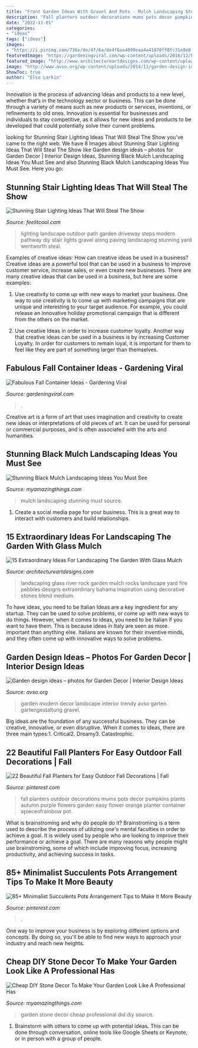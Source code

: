 ```yaml
---
title: "Front Garden Ideas With Gravel And Pots - Mulch Landscaping Stunning Must Source"
description: "Fall planters outdoor decorations mums pots decor pumpkins plants autumn purple flowers garden easy flower orange planter container apieceofrainbow pot"
date: "2022-11-01"
categories:
- "ideas"
tags: ["ideas"]
images:
- "https://i.pinimg.com/736x/de/4f/6a/de4f6aa4099eaa4a41870ff8fc31e0e0.jpg"
featuredImage: "https://gardeningviral.com/wp-content/uploads/2016/12/Fabulous-Fall-Containers-3.jpg"
featured_image: "http://www.architectureartdesigns.com/wp-content/uploads/2017/06/7-12-630x420.jpg"
image: "http://www.avso.org/wp-content/uploads/2014/11/garden-design-ideas-photos-for-garden-decor-1415699180.jpg"
ShowToc: true
author: "Elsa Larkin"
---
```



Innovation is the process of advancing ideas and products to a new level, whether that’s in the technology sector or business. This can be done through a variety of means such as new products or services, inventions, or refinements to old ones. Innovation is essential for businesses and individuals to stay competitive, as it allows for new ideas and products to be developed that could potentially solve their current problems.

	

		
looking for Stunning Stair Lighting Ideas That Will Steal The Show you've came to the right web. We have 8 Images about Stunning Stair Lighting Ideas That Will Steal The Show like Garden design ideas – photos for Garden Decor | Interior Design Ideas, Stunning Black Mulch Landscaping Ideas You Must See and also Stunning Black Mulch Landscaping Ideas You Must See. Here you go:
		
    
## Stunning Stair Lighting Ideas That Will Steal The Show

<img loading=lazy src="http://feelitcool.com/wp-content/uploads/2016/06/steps-lighting-ideas7.jpg" onerror="this.onerror=null;this.src='https://tse3.mm.bing.net/th?id=OIP.ow44GwZ1a-e2LCPoAsMOcwHaLH&amp;pid=15.1';" alt="Stunning Stair Lighting Ideas That Will Steal The Show">

_Source: feelitcool.com_

>lighting landscape outdoor path garden driveway steps modern pathway diy stair lights gravel along paving landscaping stunning yard wentworth steal. 

	

Examples of creative ideas: How can creative ideas be used in a business?
Creative ideas are a powerful tool that can be used in a business to improve customer service, increase sales, or even create new businesses. There are many creative ideas that can be used in a business, but here are some examples:
1. Use creativity to come up with new ways to market your business. One way to use creativity is to come up with marketing campaigns that are unique and interesting to your target audience. For example, you could release an innovative holiday promotional campaign that is different from the others on the market.

2. Use creative Ideas in order to increase customer loyalty. Another way that creative ideas can be used in a business is by increasing Customer Loyalty. In order for customers to remain loyal, it is important for them to feel like they are part of something larger than themselves.

    
## Fabulous Fall Container Ideas - Gardening Viral

<img loading=lazy src="https://gardeningviral.com/wp-content/uploads/2016/12/Fabulous-Fall-Containers-3.jpg" onerror="this.onerror=null;this.src='https://tse1.mm.bing.net/th?id=OIP.r7JItFI83ZmgouGV9R7bewDIEs&amp;pid=15.1';" alt="Fabulous Fall Container Ideas - Gardening Viral">

_Source: gardeningviral.com_

>. 

	

Creative art is a form of art that uses imagination and creativity to create new ideas or interpretations of old pieces of art. It can be used for personal or commercial purposes, and is often associated with the arts and humanities.

    
## Stunning Black Mulch Landscaping Ideas You Must See

<img loading=lazy src="http://myamazingthings.com/wp-content/uploads/2017/05/japanese.jpg" onerror="this.onerror=null;this.src='https://tse4.mm.bing.net/th?id=OIP.MCGeTjwTzCW3KJSh0N9FTAHaJ4&amp;pid=15.1';" alt="Stunning Black Mulch Landscaping Ideas You Must See">

_Source: myamazingthings.com_

>mulch landscaping stunning must source. 

	

1. Create a social media page for your business. This is a great way to interact with customers and build relationships.

    
## 15 Extraordinary Ideas For Landscaping The Garden With Glass Mulch

<img loading=lazy src="http://www.architectureartdesigns.com/wp-content/uploads/2017/06/7-12-630x420.jpg" onerror="this.onerror=null;this.src='https://tse3.mm.bing.net/th?id=OIP.Z6Pic8zDoYQoNXR-MJ9d2wHaE8&amp;pid=15.1';" alt="15 Extraordinary Ideas For Landscaping The Garden With Glass Mulch">

_Source: architectureartdesigns.com_

>landscaping glass river rock garden mulch rocks landscape yard fire pebbles designs extraordinary bahama inspiration using decorative stones blend medium. 

	

To have ideas, you need to be Italian
Ideas are a key ingredient for any startup. They can be used to solve problems, or come up with new ways to do things. However, when it comes to ideas, you need to be Italian if you want to have them. This is because ideas in Italy are seen as more important than anything else. Italians are known for their inventive minds, and they often come up with innovative ways to solve problems.

    
## Garden Design Ideas – Photos For Garden Decor | Interior Design Ideas

<img loading=lazy src="http://www.avso.org/wp-content/uploads/2014/11/garden-design-ideas-photos-for-garden-decor-1415699180.jpg" onerror="this.onerror=null;this.src='https://tse3.mm.bing.net/th?id=OIP.0lhPYSelw8ca63hxsNxl4AHaLG&amp;pid=15.1';" alt="Garden design ideas – photos for Garden Decor | Interior Design Ideas">

_Source: avso.org_

>garden modern decor landscape interior trendy avso garten gartengestaltung gravel. 

	

Big ideas are the foundation of any successful business. They can be creative, innovative, or even disruptive. When it comes to ideas, there are three main types:1. Critical2. Dreamy3. Catastrophic.

    
## 22 Beautiful Fall Planters For Easy Outdoor Fall Decorations | Fall

<img loading=lazy src="https://i.pinimg.com/736x/38/04/c1/3804c1945dda271d83fbd869b4b3d177.jpg" onerror="this.onerror=null;this.src='https://tse4.mm.bing.net/th?id=OIP.ioFiYHXnAF80hh-Ga_T7oAHaNK&amp;pid=15.1';" alt="22 Beautiful Fall Planters for Easy Outdoor Fall Decorations | Fall">

_Source: pinterest.com_

>fall planters outdoor decorations mums pots decor pumpkins plants autumn purple flowers garden easy flower orange planter container apieceofrainbow pot. 

	

What is brainstroming and why do people do it?
Brainstroming is a term used to describe the process of utilizing one's mental faculties in order to achieve a goal. It is widely used by people who are looking to improve their performance or achieve a goal. There are many reasons why people might use brainstroming, some of which include improving focus, increasing productivity, and achieving success in tasks.

    
## 85+ Minimalist Succulents Pots Arrangement Tips To Make It More Beauty

<img loading=lazy src="https://i.pinimg.com/736x/de/4f/6a/de4f6aa4099eaa4a41870ff8fc31e0e0.jpg" onerror="this.onerror=null;this.src='https://tse1.mm.bing.net/th?id=OIP.FXf0gvP0XcSXy8SY7zxZEAHaLF&amp;pid=15.1';" alt="85+ Minimalist Succulents Pots Arrangement Tips to Make It More Beauty">

_Source: pinterest.com_

>. 

	

One way to improve your business is by exploring different options and concepts. By doing so, you'll be able to find new ways to approach your industry and reach new heights.

    
## Cheap DIY Stone Decor To Make Your Garden Look Like A Professional Has

<img loading=lazy src="https://myamazingthings.com/wp-content/uploads/2017/07/stone-garden-decor-5.jpg" onerror="this.onerror=null;this.src='https://tse4.mm.bing.net/th?id=OIP.5TwFOWTOngdu4HShg622uwHaFj&amp;pid=15.1';" alt="Cheap DIY Stone Decor To Make Your Garden Look Like A Professional Has">

_Source: myamazingthings.com_

>garden stone decor cheap professional did diy source. 

	

1. Brainstorm with others to come up with potential ideas. This can be done through conversation, online tools like Google Sheets or Keynote, or in person with a group of people.

